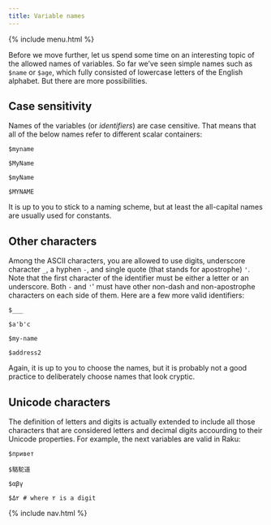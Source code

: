 ```yaml
---
title: Variable names
---
```


{% include menu.html %}

Before we move further, let us spend some time on an interesting topic of the allowed names of variables. So far we’ve seen simple names such as `$name` or `$age`, which fully consisted of lowercase letters of the English alphabet. But there are more possibilities.

## Case sensitivity

Names of the variables (or _identifiers_) are case censitive. That means that all of the below names refer to different scalar containers:

    $myname

    $MyName

    $myName

    $MYNAME

It is up to you to stick to a naming scheme, but at least the all-capital names are usually used for constants.

## Other characters

Among the ASCII characters, you are allowed to use digits, underscore character `_`, a hyphen `-`, and single quote (that stands for apostrophe) `'`. Note that the first character of the identifier must be either a letter or an underscore. Both `-` and `'`' must have other non-dash and non-apostrophe characters on each side of them. Here are a few more valid identifiers:

    $___

    $a'b'c

    $my-name

    $address2

Again, it is up to you to choose the names, but it is probably not a good practice to deliberately choose names that look cryptic.

## Unicode characters

The definition of letters and digits is actually extended to include all those characters that are considered letters and decimal digits accourding to their Unicode properties. For example, the next variables are valid in Raku:

    $привет

    $駱駝道

    $αβγ

    $Δ۲ # where ۲ is a digit

{% include nav.html %}
